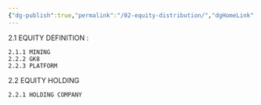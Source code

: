 ```yaml
---
{"dg-publish":true,"permalink":"/02-equity-distribution/","dgHomeLink":false,"dgPassFrontmatter":false}
---
```



2.1 EQUITY DEFINITION : 
    
    2.1.1 MINING
    2.2.2 GK8
    2.2.3 PLATFORM

2.2 EQUITY HOLDING

	2.2.1 HOLDING COMPANY
	

